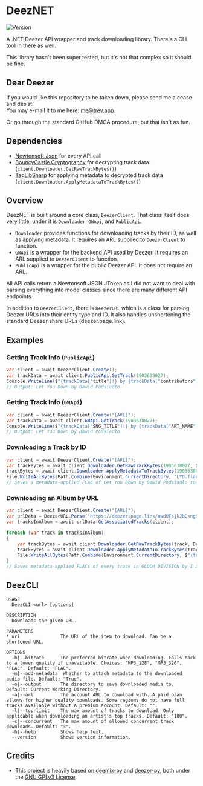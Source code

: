 # DeezNET
[![Version](https://img.shields.io/nuget/v/DeezNET.svg)](https://nuget.org/packages/DeezNET)

A .NET Deezer API wrapper and track downloading library. There's a CLI tool in there as well.

This library hasn't been super tested, but it's not that complex so it should be fine.

## Dear Deezer
If you would like this repository to be taken down, please send me a cease and desist.<br>
You may e-mail it to me here: [me@trev.app](mailto:me@trev.app).

Or go through the standard GitHub DMCA procedure, but that isn't as fun.

## Dependencies
- [Newtonsoft.Json](https://www.nuget.org/packages/Newtonsoft.Json) for every API call
- [BouncyCastle.Cryptography](https://www.nuget.org/packages/BouncyCastle.Cryptography) for decrypting track data (`client.Downloader.GetRawTrackBytes()`)
- [TagLibSharp](https://www.nuget.org/packages/TagLibSharp) for applying metadata to decrypted track data (`client.Downloader.ApplyMetadataToTrackBytes()`)

## Overview
DeezNET is built around a core class, `DeezerClient`. That class itself does very little, under it is `Downloader`, `GWApi`, and `PublicApi`.
- `Downloader` provides functions for downloading tracks by their ID, as well as applying metadata. It requires an ARL supplied to `DeezerClient` to function.
- `GWApi` is a wrapper for the backend API used by Deezer. It requires an ARL supplied to `DeezerClient` to function.
- `PublicApi` is a wrapper for the public Deezer API. It does not require an ARL.

All API calls return a Newtonsoft.JSON JToken as I did not want to deal with parsing everything into model classes since there are many different API endpoints.

In addition to `DeezerClient`, there is `DeezerURL` which is a class for parsing Deezer URLs into their entity type and ID. It also handles unshortening the standard Deezer share URLs (deezer.page.link).

## Examples

### Getting Track Info (`PublicApi`)
```cs
var client = await DeezerClient.Create();
var trackData = await client.PublicApi.GetTrack(1903638027);
Console.WriteLine($"{trackData["title"]!} by {trackData["contributors"]!.First()["name"]!}");
// Output: Let You Down by Dawid Podsiadło
```

### Getting Track Info (`GWApi`)
```cs
var client = await DeezerClient.Create("[ARL]");
var trackData = await client.GWApi.GetTrack(1903638027);
Console.WriteLine($"{trackData["SNG_TITLE"]!} by {trackData["ART_NAME"]!}");
// Output: Let You Down by Dawid Podsiadło
```

### Downloading a Track by ID
```cs
var client = await DeezerClient.Create("[ARL]");
var trackBytes = await client.Downloader.GetRawTrackBytes(1903638027, DeezNET.Data.Bitrate.FLAC);
trackBytes = await client.Downloader.ApplyMetadataToTrackBytes(1903638027, trackBytes); // if you want metadata
File.WriteAllBytes(Path.Combine(Environment.CurrentDirectory, "LYD.flac"), trackBytes);
// Saves a metadata-applied FLAC of Let You Down by Dawid Podsiadło to your current working directory
```

### Downloading an Album by URL
```cs
var client = await DeezerClient.Create("[ARL]");
var urlData = DeezerURL.Parse("https://deezer.page.link/uwdUFsjkJbGkngSm7"); // this is a short URL, can also be a full one like "https://www.deezer.com/us/album/548556802"
var tracksInAlbum = await urlData.GetAssociatedTracks(client);

foreach (var track in tracksInAlbum)
{
    var trackBytes = await client.Downloader.GetRawTrackBytes(track, DeezNET.Data.Bitrate.FLAC);
    trackBytes = await client.Downloader.ApplyMetadataToTrackBytes(track, trackBytes); // if you want metadata
    File.WriteAllBytes(Path.Combine(Environment.CurrentDirectory, $"{track}.flac"), trackBytes);
}
// Saves metadata-applied FLACs of every track in GLOOM DIVISION by I DONT KNOW HOW BUT THEY FOUND ME to your current working directory
```

## DeezCLI
```
USAGE
  DeezCLI <url> [options]

DESCRIPTION
  Downloads the given URL.

PARAMETERS
* url               The URL of the item to download. Can be a shortened URL.

OPTIONS
  -b|--bitrate      The preferred bitrate when downloading. Falls back to a lower quality if unavailable. Choices: "MP3_128", "MP3_320", "FLAC". Default: "FLAC".
  -m|--add-metadata  Whether to attach metadata to the downloaded audio file. Default: "True".
  -o|--output       The directory to save downloaded media to. Default: Current Working Directory.
  -a|--arl          The account ARL to download with. A paid plan allows for higher quality downloads. Some regions do not have full tracks available without a premium account. Default: "".
  -l|--top-limit    The max amount of tracks to download. Only applicable when downloading an artist's top tracks. Default: "100".
  -c|--concurrent   The max amount of allowed concurrent track downloads. Default: "3".
  -h|--help         Shows help text.
  --version         Shows version information.
```

## Credits
- This project is heavily based on [deemix-py](https://gitlab.com/RemixDev/deemix-py) and [deezer-py](https://gitlab.com/RemixDev/deezer-py), both under the [GNU GPLv3 License](https://gitlab.com/RemixDev/deemix-py/-/blob/main/LICENSE.txt).

